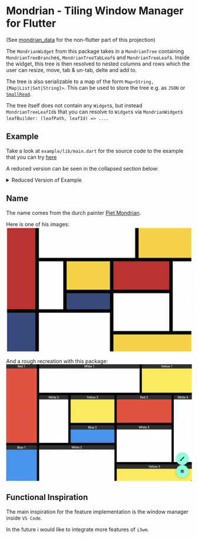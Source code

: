 # Mondrian - Tiling Window Manager for Flutter

(See [mondrian_data](https://github.com/ltOgt/mondrian_data) for the non-flutter part of this projection)

The `MondrianWidget` from this package takes in a `MondrianTree` containing `MondrianTreeBranch`es, `MondrianTreeTabLeaf`s and `MondrianTreeLeaf`s.
Inside the widget, this tree is then resolved to nested columns and rows which the user can resize, move, tab & un-tab, delte and add to.

The tree is also serializable to a map of the form `Map<String,{Map|List|Set|String}>`.
This can be used to store the tree e.g. as `JSON` or [`SmallRead`](https://github.com/ltOgt/sr-dart).

The tree itself does not contain any `Widget`s, but instead `MondrianTreeLeafId`s that you can resolve to `Widget`s via `MondrianWidget`s `leafBuilder: (leafPath, leafId) => ...`.




## Example
Take a look at `example/lib/main.dart` for the source code to the example that you can try [here](https://omnesia.org/flutter_showcase/mondrian/#/)

A reduced version can be seen in the collapsed section below:
<details>
<summary>Reduced Version of Example</summary>

```dart
// WIDGET
MondrianWidget(
  tree: mondrianExampleTree,
  resizeDraggerWidth: 10.0,
  resizeDraggerColor: Colors.black,
  onUpdateTree: (tree) {
    setState(() {
      mondrianExampleTree = tree;
    });
  },
  buildLeafBar: (leafPath, leafId) {
    return Container(
      color: Colors.black.withAlpha(5),
      child: Center(
        child: AutoSizeText(
          text: leafId.value,
        ),
      ));
  },
  buildTargetDropIndicators: MondrianWidget.defaultBuildTargetDropIndicatorsGenerator(
    const DecoratedBox(decoration: BoxDecoration(color: Color(0xAA000000))),
  ),
  buildLeaf: (leafPath, leafId) {
    return Container(
      color: mondrianExampleColors[leafId],
    );
  },
  onMoveLeafStart: (path) {
    setState(() {
      isLeafMoving = true;
    });
  },
  onMoveLeafEnd: (path) {
    setState(() {
      isLeafMoving = false;
    });
  },
)

// TREE
var mondrianExampleTree = MondrianTree(
  rootAxis: MondrianAxis.horizontal,
  rootNode: MondrianTreeBranch(
    fraction: 1,
    children: [
      // red blue
      MondrianTreeBranch(
        fraction: 1 / 6,
        children: [
          MondrianTreeLeaf(fraction: 2 / 3, id: MondrianTreeLeafId("Red 1")),
          MondrianTreeLeaf(fraction: 1 / 3, id: MondrianTreeLeafId("Blue 1")),
        ],
      ),
      // rest
      MondrianTreeBranch(
        fraction: 5 / 6,
        children: [
          // White Yellow
          MondrianTreeBranch(
            fraction: 1 / 4,
            children: [
              MondrianTreeLeaf(fraction: 2 / 3, id: MondrianTreeLeafId("White 1")),
              MondrianTreeLeaf(fraction: 1 / 3, id: MondrianTreeLeafId("Yellow 1")),
            ],
          ),
          // Rest
          MondrianTreeBranch(
            fraction: 3 / 4,
            children: [
              // YELLOW BLUE PPPARENT
              MondrianTreeBranch(
                fraction: 1 / 2,
                children: [
                  // YELLOW BLUE PPARENT
                  MondrianTreeBranch(
                    fraction: 4 / 7,
                    children: [
                      // WHITE
                      MondrianTreeLeaf(fraction: 2 / 5, id: MondrianTreeLeafId("White 3")),
                      // YELLOW BLUE PARENT
                      MondrianTreeBranch(
                        fraction: 3 / 5,
                        children: [
                          // YELLOW
                          MondrianTreeLeaf(fraction: 2 / 3, id: MondrianTreeLeafId("Yellow 2")),
                          // BLUE
                          MondrianTreeLeaf(fraction: 1 / 3, id: MondrianTreeLeafId("Blue 2")),
                        ],
                      ),
                    ],
                  ),
                  // WHITE
                  MondrianTreeLeaf(fraction: 3 / 7, id: MondrianTreeLeafId("White 2")),
                ],
              ),
              // RED YELLOW ANCESTOR
              MondrianTreeBranch(
                fraction: 1 / 2,
                children: [
                  // RED WITH REST
                  MondrianTreeBranch(
                    fraction: 4 / 5,
                    children: [
                      // RED WHITE
                      MondrianTreeBranch(
                        fraction: 3 / 4,
                        children: [
                          // RED
                          MondrianTreeLeaf(fraction: 3 / 7, id: MondrianTreeLeafId("Red 2")),
                          // WHITE
                          MondrianTreeLeaf(fraction: 4 / 7, id: MondrianTreeLeafId("White 5")),
                        ],
                      ),
                      // WHITE
                      MondrianTreeLeaf(fraction: 1 / 4, id: MondrianTreeLeafId("White 4")),
                    ],
                  ),
                  // YELLOW
                  MondrianTreeLeaf(fraction: 1 / 5, id: MondrianTreeLeafId("Yellow 3")),
                ],
              ),
            ],
          ),
        ],
      ),
    ],
  ),
);


// COLORS
final mondrianExampleColors = <MondrianTreeLeafId, Color>{
  const MondrianTreeLeafId("Red 1"): Colors.red,
  const MondrianTreeLeafId("Blue 1"): Colors.blue,
  const MondrianTreeLeafId("White 1"): Colors.white,
  const MondrianTreeLeafId("Yellow 1"): Colors.yellow,
  const MondrianTreeLeafId("White 2"): Colors.white,
  const MondrianTreeLeafId("White 3"): Colors.white,
  const MondrianTreeLeafId("Yellow 2"): Colors.yellow,
  const MondrianTreeLeafId("Blue 2"): Colors.blue,
  const MondrianTreeLeafId("Yellow 3"): Colors.yellow,
  const MondrianTreeLeafId("White 4"): Colors.white,
  const MondrianTreeLeafId("Red 2"): Colors.red,
  const MondrianTreeLeafId("White 5"): Colors.white,
};
```
</details>



## Name
The name comes from the durch painter [Piet Mondrian](https://en.wikipedia.org/wiki/Piet_Mondrian).

Here is one of his images:
![simple painting of piet mondrian](doc/pm.png)

And a rough recreation with this package:
![recreation of the simple paintin in this package](doc/pmr.png)

## Functional Inspiration
The main inspiration for the feature implementation is the window manager inside `VS Code`.

In the future i would like to integrate more features of `i3wm`.